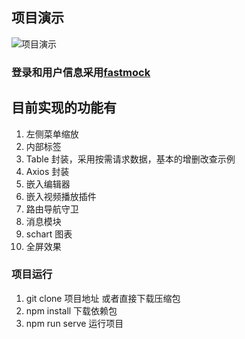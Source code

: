 ## 项目演示

![项目演示](https://github.com/BLZC/Resource-hosting/blob/master/vue-template/vue-template.gif)

### 登录和用户信息采用[fastmock](https://www.fastmock.site/#/)

## 目前实现的功能有

1. 左侧菜单缩放
2. 内部标签
3. Table 封装，采用按需请求数据，基本的增删改查示例
4. Axios 封装
5. 嵌入编辑器
6. 嵌入视频播放插件
7. 路由导航守卫
8. 消息模块
9. schart 图表
10. 全屏效果

### 项目运行

1. git clone 项目地址 或者直接下载压缩包
1. npm install 下载依赖包
1. npm run serve 运行项目
